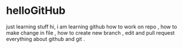 # helloGitHub
just learning stuff
hi, i am learning github how to work on repo , how to make change in file , how to create new branch , edit and pull request everything about github and git .
